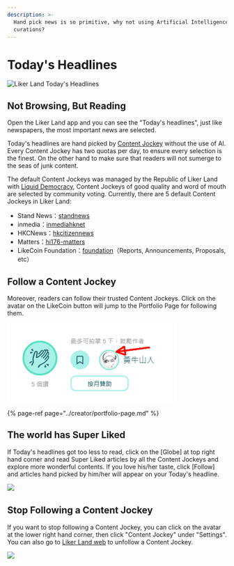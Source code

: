 ```yaml
---
description: >-
  Hand pick news is so primitive, why not using Artificial Intelligence for
  curations?
---
```


# Today's Headlines

![Liker Land Today&apos;s Headlines](https://gblobscdn.gitbook.com/assets%2F-LL4mdaVjNgL6A1--PV0%2F-MIxM2Gj5gZytWRtDfOy%2F-MIxwLL6REhjwHPRVJo8%2Fphoto6332505717323442883.jpg?alt=media&token=92003ce5-7e02-4a05-9e50-6d4c7cdab7fb)

## Not Browsing, But Reading <a id="bu-shi-liu-lan-er-shi-yue-du"></a>

Open the Liker Land app and you can see the "Today's headlines", just like newspapers, the most important news are selected.

Today's headlines are hand picked by [Content Jockey](https://docs.like.co/user-guide/reader/superlike) without the use of AI. Every Content Jockey has two quotas per day, to ensure every selection is the finest. On the other hand to make sure that readers will not sumerge to the seas of junk content.

The default Content Jockeys was managed by the Republic of Liker Land with [Liquid Democracy](https://docs.like.co/user-guide/liquid-democracy), Content Jockeys of good quality and word of mouth are selected by community voting. Currently, there are 5 default Content Jockeys in Liker Land:

*  Stand News：[standnews](https://like.co/standnews)​
* inmedia：[inmediahknet](https://like.co/inmediahknet)​
* HKCNews：[hkcitizennews](https://like.co/hkcitizennews)​
* Matters：[hi176-matters](https://like.co/hi176-matters)​
* LikeCoin Foundation：[foundation](https://like.co/foundation)（Reports, Announcements, Proposals, etc）

## Follow a Content Jockey

Moreover, readers can follow their trusted Content Jockeys. Click on the avatar on the LikeCoin button will jump to the Portfolio Page for following them.

![Click on the avatar and bring you to the Portfolio Page for following the Content Jockey](../../.gitbook/assets/super-like-reader-4.png)

{% page-ref page="../creator/portfolio-page.md" %}

## The world has Super Liked

If Today's headlines got too less to read, click on the \[Globe\] at top right hand corner and read Super Liked articles by all the Content Jockeys and explore more wonderful contents. If you love his/her taste, click \[Follow\] and articles hand picked by him/her will appear on your Today's headline.

![](../../.gitbook/assets/super-like-reader-3-en.png)

## Stop Following a Content Jockey

If you want to stop following a Content Jockey, you can click on the avatar at the lower right hand corner, then click "Content Jockey" under "Settings". You can also go to [Liker Land web](https://liker.land/settings/following/) to unfollow a Content Jockey.

![](../../.gitbook/assets/super-like-reader-2-en.png)

